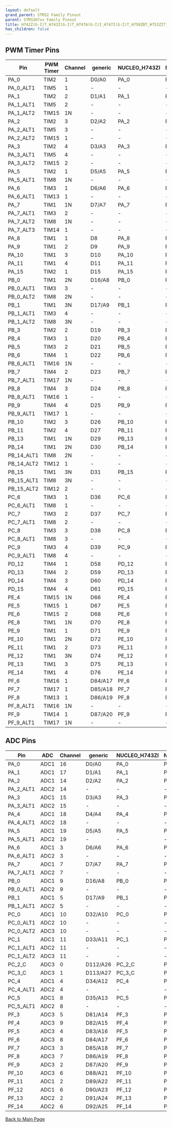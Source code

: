 ```yaml
---
layout: default
grand_parent: STM32 Family Pinout
parent: STM32H7xx Family Pinout
title: H742Z(G-I)T_H743Z(G-I)T_H747A(G-I)I_H747I(G-I)T_H750ZBT_H753ZIT_H757AII_H757IIT Pinout
has_children: false
---
```


## PWM Timer Pins

| Pin | PWM Timer | Channel | generic | NUCLEO_H743ZI | NUCLEO_H753ZI |
| --- | --- | --- | --- | --- | --- |
| PA_0 | TIM2 | 1 | D0/A0 | PA_0 | PA_0 |
| PA_0_ALT1 | TIM5 | 1 | - | - | - |
| PA_1 | TIM2 | 2 | D1/A1 | PA_1 | PA_1 |
| PA_1_ALT1 | TIM5 | 2 | - | - | - |
| PA_1_ALT2 | TIM15 | 1N | - | - | - |
| PA_2 | TIM2 | 3 | D2/A2 | PA_2 | PA_2 |
| PA_2_ALT1 | TIM5 | 3 | - | - | - |
| PA_2_ALT2 | TIM15 | 1 | - | - | - |
| PA_3 | TIM2 | 4 | D3/A3 | PA_3 | PA_3 |
| PA_3_ALT1 | TIM5 | 4 | - | - | - |
| PA_3_ALT2 | TIM15 | 2 | - | - | - |
| PA_5 | TIM2 | 1 | D5/A5 | PA_5 | PA_5 |
| PA_5_ALT1 | TIM8 | 1N | - | - | - |
| PA_6 | TIM3 | 1 | D6/A6 | PA_6 | PA_6 |
| PA_6_ALT1 | TIM13 | 1 | - | - | - |
| PA_7 | TIM1 | 1N | D7/A7 | PA_7 | PA_7 |
| PA_7_ALT1 | TIM3 | 2 | - | - | - |
| PA_7_ALT2 | TIM8 | 1N | - | - | - |
| PA_7_ALT3 | TIM14 | 1 | - | - | - |
| PA_8 | TIM1 | 1 | D8 | PA_8 | PA_8 |
| PA_9 | TIM1 | 2 | D9 | PA_9 | PA_9 |
| PA_10 | TIM1 | 3 | D10 | PA_10 | PA_10 |
| PA_11 | TIM1 | 4 | D11 | PA_11 | PA_11 |
| PA_15 | TIM2 | 1 | D15 | PA_15 | PA_15 |
| PB_0 | TIM1 | 2N | D16/A8 | PB_0 | PB_0 |
| PB_0_ALT1 | TIM3 | 3 | - | - | - |
| PB_0_ALT2 | TIM8 | 2N | - | - | - |
| PB_1 | TIM1 | 3N | D17/A9 | PB_1 | PB_1 |
| PB_1_ALT1 | TIM3 | 4 | - | - | - |
| PB_1_ALT2 | TIM8 | 3N | - | - | - |
| PB_3 | TIM2 | 2 | D19 | PB_3 | PB_3 |
| PB_4 | TIM3 | 1 | D20 | PB_4 | PB_4 |
| PB_5 | TIM3 | 2 | D21 | PB_5 | PB_5 |
| PB_6 | TIM4 | 1 | D22 | PB_6 | PB_6 |
| PB_6_ALT1 | TIM16 | 1N | - | - | - |
| PB_7 | TIM4 | 2 | D23 | PB_7 | PB_7 |
| PB_7_ALT1 | TIM17 | 1N | - | - | - |
| PB_8 | TIM4 | 3 | D24 | PB_8 | PB_8 |
| PB_8_ALT1 | TIM16 | 1 | - | - | - |
| PB_9 | TIM4 | 4 | D25 | PB_9 | PB_9 |
| PB_9_ALT1 | TIM17 | 1 | - | - | - |
| PB_10 | TIM2 | 3 | D26 | PB_10 | PB_10 |
| PB_11 | TIM2 | 4 | D27 | PB_11 | PB_11 |
| PB_13 | TIM1 | 1N | D29 | PB_13 | PB_13 |
| PB_14 | TIM1 | 2N | D30 | PB_14 | PB_14 |
| PB_14_ALT1 | TIM8 | 2N | - | - | - |
| PB_14_ALT2 | TIM12 | 1 | - | - | - |
| PB_15 | TIM1 | 3N | D31 | PB_15 | PB_15 |
| PB_15_ALT1 | TIM8 | 3N | - | - | - |
| PB_15_ALT2 | TIM12 | 2 | - | - | - |
| PC_6 | TIM3 | 1 | D36 | PC_6 | PC_6 |
| PC_6_ALT1 | TIM8 | 1 | - | - | - |
| PC_7 | TIM3 | 2 | D37 | PC_7 | PC_7 |
| PC_7_ALT1 | TIM8 | 2 | - | - | - |
| PC_8 | TIM3 | 3 | D38 | PC_8 | PC_8 |
| PC_8_ALT1 | TIM8 | 3 | - | - | - |
| PC_9 | TIM3 | 4 | D39 | PC_9 | PC_9 |
| PC_9_ALT1 | TIM8 | 4 | - | - | - |
| PD_12 | TIM4 | 1 | D58 | PD_12 | PD_12 |
| PD_13 | TIM4 | 2 | D59 | PD_13 | PD_13 |
| PD_14 | TIM4 | 3 | D60 | PD_14 | PD_14 |
| PD_15 | TIM4 | 4 | D61 | PD_15 | PD_15 |
| PE_4 | TIM15 | 1N | D66 | PE_4 | PE_4 |
| PE_5 | TIM15 | 1 | D67 | PE_5 | PE_5 |
| PE_6 | TIM15 | 2 | D68 | PE_6 | PE_6 |
| PE_8 | TIM1 | 1N | D70 | PE_8 | PE_8 |
| PE_9 | TIM1 | 1 | D71 | PE_9 | PE_9 |
| PE_10 | TIM1 | 2N | D72 | PE_10 | PE_10 |
| PE_11 | TIM1 | 2 | D73 | PE_11 | PE_11 |
| PE_12 | TIM1 | 3N | D74 | PE_12 | PE_12 |
| PE_13 | TIM1 | 3 | D75 | PE_13 | PE_13 |
| PE_14 | TIM1 | 4 | D76 | PE_14 | PE_14 |
| PF_6 | TIM16 | 1 | D84/A17 | PF_6 | PF_6 |
| PF_7 | TIM17 | 1 | D85/A18 | PF_7 | PF_7 |
| PF_8 | TIM13 | 1 | D86/A19 | PF_8 | PF_8 |
| PF_8_ALT1 | TIM16 | 1N | - | - | - |
| PF_9 | TIM14 | 1 | D87/A20 | PF_9 | PF_9 |
| PF_9_ALT1 | TIM17 | 1N | - | - | - |


## ADC Pins

| Pin | ADC | Channel | generic | NUCLEO_H743ZI | NUCLEO_H753ZI |
| --- | --- | --- | --- | --- | --- |
| PA_0 | ADC1 | 16 | D0/A0 | PA_0 | PA_0 |
| PA_1 | ADC1 | 17 | D1/A1 | PA_1 | PA_1 |
| PA_2 | ADC1 | 14 | D2/A2 | PA_2 | PA_2 |
| PA_2_ALT1 | ADC2 | 14 | - | - | - |
| PA_3 | ADC1 | 15 | D3/A3 | PA_3 | PA_3 |
| PA_3_ALT1 | ADC2 | 15 | - | - | - |
| PA_4 | ADC1 | 18 | D4/A4 | PA_4 | PA_4 |
| PA_4_ALT1 | ADC2 | 18 | - | - | - |
| PA_5 | ADC1 | 19 | D5/A5 | PA_5 | PA_5 |
| PA_5_ALT1 | ADC2 | 19 | - | - | - |
| PA_6 | ADC1 | 3 | D6/A6 | PA_6 | PA_6 |
| PA_6_ALT1 | ADC2 | 3 | - | - | - |
| PA_7 | ADC1 | 7 | D7/A7 | PA_7 | PA_7 |
| PA_7_ALT1 | ADC2 | 7 | - | - | - |
| PB_0 | ADC1 | 9 | D16/A8 | PB_0 | PB_0 |
| PB_0_ALT1 | ADC2 | 9 | - | - | - |
| PB_1 | ADC1 | 5 | D17/A9 | PB_1 | PB_1 |
| PB_1_ALT1 | ADC2 | 5 | - | - | - |
| PC_0 | ADC1 | 10 | D32/A10 | PC_0 | PC_0 |
| PC_0_ALT1 | ADC2 | 10 | - | - | - |
| PC_0_ALT2 | ADC3 | 10 | - | - | - |
| PC_1 | ADC1 | 11 | D33/A11 | PC_1 | PC_1 |
| PC_1_ALT1 | ADC2 | 11 | - | - | - |
| PC_1_ALT2 | ADC3 | 11 | - | - | - |
| PC_2_C | ADC3 | 0 | D112/A26 | PC_2_C | PC_2_C |
| PC_3_C | ADC3 | 1 | D113/A27 | PC_3_C | PC_3_C |
| PC_4 | ADC1 | 4 | D34/A12 | PC_4 | PC_4 |
| PC_4_ALT1 | ADC2 | 4 | - | - | - |
| PC_5 | ADC1 | 8 | D35/A13 | PC_5 | PC_5 |
| PC_5_ALT1 | ADC2 | 8 | - | - | - |
| PF_3 | ADC3 | 5 | D81/A14 | PF_3 | PF_3 |
| PF_4 | ADC3 | 9 | D82/A15 | PF_4 | PF_4 |
| PF_5 | ADC3 | 4 | D83/A16 | PF_5 | PF_5 |
| PF_6 | ADC3 | 8 | D84/A17 | PF_6 | PF_6 |
| PF_7 | ADC3 | 3 | D85/A18 | PF_7 | PF_7 |
| PF_8 | ADC3 | 7 | D86/A19 | PF_8 | PF_8 |
| PF_9 | ADC3 | 2 | D87/A20 | PF_9 | PF_9 |
| PF_10 | ADC3 | 6 | D88/A21 | PF_10 | PF_10 |
| PF_11 | ADC1 | 2 | D89/A22 | PF_11 | PF_11 |
| PF_12 | ADC1 | 6 | D90/A23 | PF_12 | PF_12 |
| PF_13 | ADC2 | 2 | D91/A24 | PF_13 | PF_13 |
| PF_14 | ADC2 | 6 | D92/A25 | PF_14 | PF_14 |


[Back to Main Page](../../index)